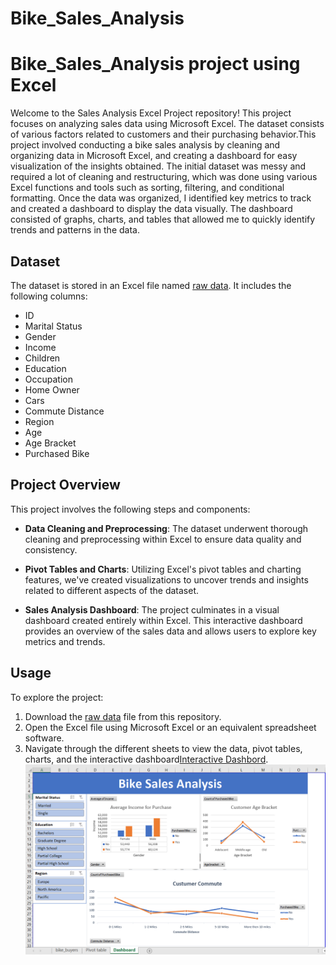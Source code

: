 # Bike_Sales_Analysis
# Bike_Sales_Analysis project using Excel

Welcome to the Sales Analysis Excel Project repository! This project focuses on analyzing sales data using Microsoft Excel. The dataset consists of various factors related to customers and their purchasing behavior.This project involved conducting a bike sales analysis by cleaning and organizing data in Microsoft Excel, and creating a dashboard for easy visualization of the insights obtained. The initial dataset was messy and required a lot of cleaning and restructuring, which was done using various Excel functions and tools such as sorting, filtering, and conditional formatting. Once the data was organized, I identified key metrics to track and created a dashboard to display the data visually. The dashboard consisted of graphs, charts, and tables that allowed me to quickly identify trends and patterns in the data.

## Dataset

The dataset is stored in an Excel file named [raw data](https://github.com/BhavanaMallipeddi/Bike_Sales_Analysis/blob/main/raw%20data.xlsx). It includes the following columns:

- ID
- Marital Status
- Gender
- Income
- Children
- Education
- Occupation
- Home Owner
- Cars
- Commute Distance
- Region
- Age
- Age Bracket
- Purchased Bike

## Project Overview

This project involves the following steps and components:

- **Data Cleaning and Preprocessing**: The dataset underwent thorough cleaning and preprocessing within Excel to ensure data quality and consistency.

- **Pivot Tables and Charts**: Utilizing Excel's pivot tables and charting features, we've created visualizations to uncover trends and insights related to different aspects of the dataset.

- **Sales Analysis Dashboard**: The project culminates in a visual dashboard created entirely within Excel. This interactive dashboard provides an overview of the sales data and allows users to explore key metrics and trends.

## Usage

To explore the project:

1. Download the [raw data](https://github.com/BhavanaMallipeddi/Bike_Sales_Analysis/blob/main/raw%20data.xlsx) file from this repository.
2. Open the Excel file using Microsoft Excel or an equivalent spreadsheet software.
3. Navigate through the different sheets to view the data, pivot tables, charts, and the interactive dashboard[Interactive Dashbord](https://github.com/BhavanaMallipeddi/Bike_Sales_Analysis/blob/main/Bike%20Sales%20Analysis.xlsx).
![Dashboard](https://github.com/BhavanaMallipeddi/Bike_Sales_Analysis/blob/main/Dashboard.png)

